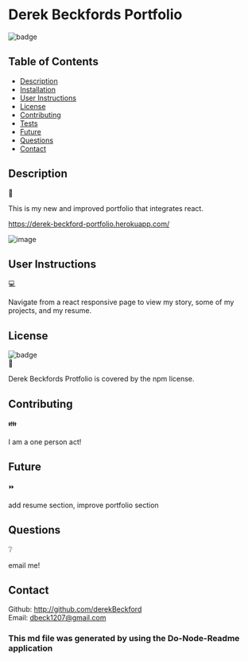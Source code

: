 # Derek Beckfords Portfolio

  ![badge](https://img.shields.io/badge/license-npm-brightgreen) </br>

  ## Table of Contents 

  - [Description](#description)
  - [Installation](#installation)
  - [User Instructions](#userinstructions)
  - [License](#license)
  - [Contributing](#contributing)
  - [Tests](#tests)
  - [Future](#future)
  - [Questions](#questions)
  - [Contact](#contact)

  ## Description   
  📝
  
  This is my new and improved portfolio that integrates react.
  
  https://derek-beckford-portfolio.herokuapp.com/
  
  ![image](https://user-images.githubusercontent.com/82908627/142465199-1088a074-5a0e-4ba8-95c8-ae85ee3db4c4.png)


  ## User Instructions
  💻
  
  Navigate from a react responsive page to view my story, some of my projects, and my resume. 

  ##  License 
  ![badge](https://img.shields.io/badge/license-npm-brightgreen) </br>
  📎
  
  Derek Beckfords Protfolio is covered by the npm license.
  
  ## Contributing 
  👪
  
  I am a one person act!

  
  ## Future  
  ⏩
  
  add resume section, improve portfolio section

  ## Questions  
  ❔
  
  email me!
  
  ## Contact
  Github: http://github.com/derekBeckford </br>
  Email: dbeck1207@gmail.com


  ### This md file was generated by using the Do-Node-Readme application

